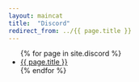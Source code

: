 ```yaml
---
layout: maincat
title:  "Discord"
redirect_from: ../{{ page.title }}
---
```


<style>
#{{ page.title }} {
display:none;
}
</style>

<ul>
{% for page in site.discord %}
<li id="{{ page.title }}"><a href="https://gitnisyl.github.io/wysc/docs/{{ page.title }}/{{ page.url }}">{{ page.title }}</a></li>
{% endfor %}
</ul>